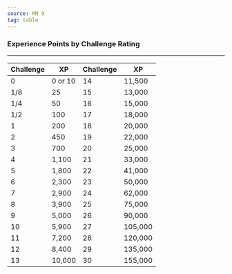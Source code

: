 ```yaml
---
source: MM 9
tag: table
---
```


### Experience Points by Challenge Rating
---
|Challenge|XP|Challenge|XP|
|-----|-----|-----|-----|
|0|0 or 10|14|11,500|
|1/8|25|15|13,000|
|1/4|50|16|15,000|
|1/2|100|17|18,000|
|1|200|18|20,000|
|2|450|19|22,000|
|3|700|20|25,000|
|4|1,100|21|33,000|
|5|1,800|22|41,000|
|6|2,300|23|50,000|
|7|2,900|24|62,000|
|8|3,900|25|75,000|
|9|5,000|26|90,000|
|10|5,900|27|105,000|
|11|7,200|28|120,000|
|12|8,400|29|135,000|
|13|10,000|30|155,000|
